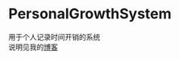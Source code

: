 # PersonalGrowthSystem
用于个人记录时间开销的系统  
说明见我的[博客](https://www.kisence.com/p/d41c0f36-ac97-42a4-a9a9-1c993aba431c/)
